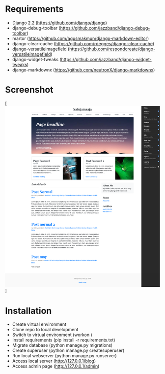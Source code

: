 # Requirements
* Django 2.2 (https://github.com/django/django) 
* django-debug-toolbar (https://github.com/jazzband/django-debug-toolbar)
* martor (https://github.com/agusmakmun/django-markdown-editor)
* django-clear-cache (https://github.com/rdegges/django-clear-cache)
* django-versatileimagefield (https://github.com/respondcreate/django-versatileimagefield)
* django-widget-tweaks (https://github.com/jazzband/django-widget-tweaks)
* django-markdownx (https://github.com/neutronX/django-markdownx)

# Screenshot
[![Django Blog](https://raw.githubusercontent.com/satujamsaja/django-blog/master/screenshot.png)]

# Installation
* Create virtual environment
* Clone repo to local development
* Switch to virtual environment (workon <env>)
* Install requirements (pip install -r requirements.txt)
* Migrate database (python manage.py migrations)
* Create superuser (python manage.py createsuperuser)
* Run local webserver (python manage.py runserver)
* Access local server (http://127.0.0.1/blog)
* Access admin page (http://127.0.0.1/admin)
